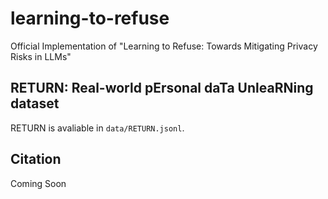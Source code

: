 # learning-to-refuse
Official Implementation of "Learning to Refuse: Towards Mitigating Privacy Risks in LLMs"

## RETURN: Real-world pErsonal daTa UnleaRNing dataset

RETURN is avaliable in `data/RETURN.jsonl`.

## Citation

Coming Soon